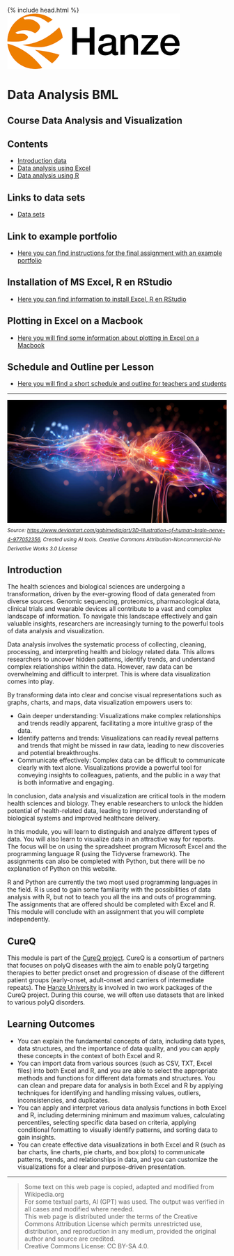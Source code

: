 {% include head.html %}
![Hanze](./hanze/hanze.png)

# Data Analysis BML

## Course Data Analysis and Visualization

## Contents

- [Introduction data](./data/data_01_index.md)
- [Data analysis using Excel](./excel/excel_01_index.md) 
- [Data analysis using R](./R/R_01_index.md)


## Links to data sets

- [Data sets](./data_sets/data_sets.md)


## Link to example portfolio

- [Here you can find instructions for the final assignment with an example portfolio](./portfolio_example/01_example_portfolio.md)

## Installation of MS Excel, R en RStudio 

- [Here you can find information to install Excel, R en RStudio](./install/data_01_install.md)


## Plotting in Excel on a Macbook

- [Here you will find some information about plotting in Excel on a Macbook](./troubleshooting/excel_mac.md)

## Schedule and Outline per Lesson

- [Here you will find a short schedule and outline for teachers and students](./outline_teachers/outline_teachers.md)


---

![Pic](./impression/impression.jpg)
*<sub>Source: https://www.deviantart.com/gabimedia/art/3D-Illustration-of-human-brain-nerve-4-977052356, Created using AI tools. Creative Commons Attribution-Noncommercial-No Derivative Works 3.0 License</sub>*

## Introduction

The health sciences and biological sciences are undergoing a transformation, driven by the ever-growing flood of data generated from diverse sources. Genomic sequencing, proteomics, pharmacological data, clinical trials and wearable devices all contribute to a vast and complex landscape of information. To navigate this landscape effectively and gain valuable insights, researchers are increasingly turning to the powerful tools of data analysis and visualization.

Data analysis involves the systematic process of collecting, cleaning, processing, and interpreting health and biology related data. This allows researchers to uncover hidden patterns, identify trends, and understand complex relationships within the data. However, raw data can be overwhelming and difficult to interpret. This is where data visualization comes into play.

By transforming data into clear and concise visual representations such as graphs, charts, and maps, data visualization empowers users to:

- Gain deeper understanding: Visualizations make complex relationships and trends readily apparent, facilitating a more intuitive grasp of the data.
- Identify patterns and trends: Visualizations can readily reveal patterns and trends that might be missed in raw data, leading to new discoveries and potential breakthroughs.
- Communicate effectively: Complex data can be difficult to communicate clearly with text alone. Visualizations provide a powerful tool for conveying insights to colleagues, patients, and the public in a way that is both informative and engaging.

In conclusion, data analysis and visualization are critical tools in the modern health sciences and biology. They enable researchers to unlock the hidden potential of health-related data, leading to improved understanding of biological systems and improved healthcare delivery.


In this module, you will learn to distinguish and analyze different types of data. You will also learn to visualize data in an attractive way for reports. The focus will be on using the spreadsheet program Microsoft Excel and the programming language R (using the Tidyverse framework). The assignments can also be completed with Python, but there will be no explanation of Python on this website.

R and Python are currently the two most used programming languages in the field. R is used to gain some familiarity with the possibilities of data analysis with R, but not to teach you all the ins and outs of programming. The assignments that are offered should be completed with Excel and R. 
This module will conclude with an assignment that you will complete independently. 

## CureQ

This module is part of the [CureQ project](https://cureq.nl/). CureQ is a consortium of partners that focuses on polyQ diseases with the aim to enable polyQ targeting therapies to better predict onset and progression of disease of the different patient groups (early-onset, adult-onset and carriers of intermediate repeats). The [Hanze University](https://www.hanze.nl/en/research/centres/research-centre-biobased-economy/projects/cureq) is involved in two work packages of the CureQ project. During this course, we will often use datasets that are linked to various polyQ disorders. 

## Learning Outcomes

- You can explain the fundamental concepts of data, including data types, data structures, and the importance of data quality, and you can apply these concepts in the context of both Excel and R.  
- You can import data from various sources (such as CSV, TXT, Excel files) into both Excel and R, and you are able to select the appropriate methods and functions for different data formats and structures. You can clean and prepare data for analysis in both Excel and R by applying techniques for identifying and handling missing values, outliers, inconsistencies, and duplicates.  
- You can apply and interpret various data analysis functions in both Excel and R, including determining minimum and maximum values, calculating percentiles, selecting specific data based on criteria, applying conditional formatting to visually identify patterns, and sorting data to gain insights.  
- You can create effective data visualizations in both Excel and R (such as bar charts, line charts, pie charts, and box plots) to communicate patterns, trends, and relationships in data, and you can customize the visualizations for a clear and purpose-driven presentation. 


---

>Some text on this web page is copied, adapted and modified from Wikipedia.org  
>For some textual parts, AI (GPT) was used. The output was verified in all cases and modified where needed.  
>This web page is distributed under the terms of the Creative Commons Attribution License which permits unrestricted use, distribution, and reproduction in any medium, provided the original author and source are credited.  
>Creative Commons License: CC BY-SA 4.0.

